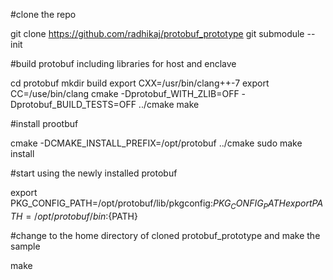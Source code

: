 #clone the repo

git clone https://github.com/radhikaj/protobuf_prototype
git submodule --init

#build protobuf including libraries for host and enclave

cd protobuf
mkdir build
export CXX=/usr/bin/clang++-7
export CC=/use/bin/clang
cmake -Dprotobuf_WITH_ZLIB=OFF -Dprotobuf_BUILD_TESTS=OFF  ../cmake
make

#install prootbuf

cmake -DCMAKE_INSTALL_PREFIX=/opt/protobuf ../cmake
sudo make install

#start using the newly installed protobuf

export PKG_CONFIG_PATH=/opt/protobuf/lib/pkgconfig:${PKG_CONFIG_PATH}
export PATH=/opt/protobuf/bin:${PATH}

#change to the home directory of cloned protobuf_prototype and make the sample

make


